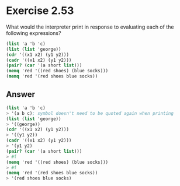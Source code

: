 # Exercise 2.53

What would the interpreter print in response to evaluating each of the following
expressions?

```scheme
(list 'a 'b 'c)
(list (list 'george))
(cdr '((x1 x2) (y1 y2)))
(cadr '((x1 x2) (y1 y2)))
(pair? (car '(a short list)))
(memq 'red '((red shoes) (blue socks)))
(memq 'red '(red shoes blue socks))
```

## Answer

```scheme
(list 'a 'b 'c)
> '(a b c); symbol doesn't need to be quoted again when printing
(list (list 'george))
> '((george))
(cdr '((x1 x2) (y1 y2)))
> '((y1 y2))
(cadr '((x1 x2) (y1 y2)))
> '(y1 y2)
(pair? (car '(a short list)))
> #f
(memq 'red '((red shoes) (blue socks)))
> #f
(memq 'red '(red shoes blue socks))
> '(red shoes blue socks)
```
